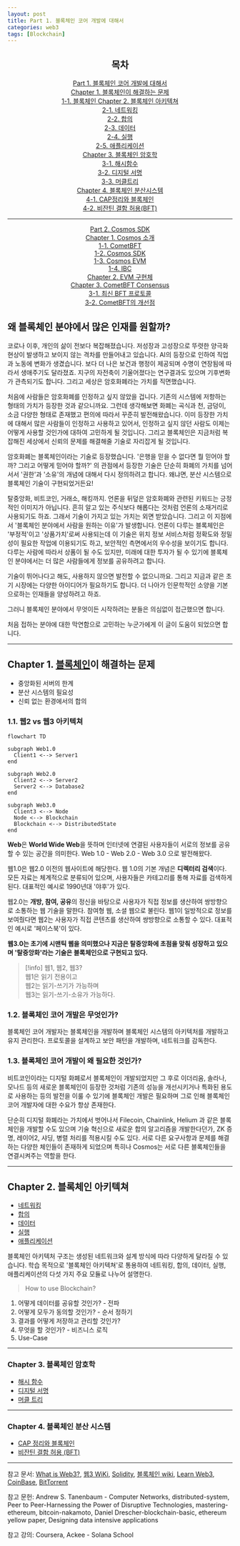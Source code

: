 ```yaml
---
layout: post
title: Part 1. 블록체인 코어 개발에 대해서 
categories: web3
tags: [Blockchain]
---
```


<div align="center">
  <h2>목차</h2>
    <a href="https://devjzen.github.io/web3/2025/07/19/%EB%B8%94%EB%A1%9D%EC%B2%B4%EC%9D%B8-%EC%BD%94%EC%96%B4-%EA%B0%9C%EB%B0%9C.html">
      Part 1. 블록체인 코어 개발에 대해서
    </a><br>
    <a href="https://devjzen.github.io/web3/2025/07/19/%EB%B8%94%EB%A1%9D%EC%B2%B4%EC%9D%B8-%EC%BD%94%EC%96%B4-%EA%B0%9C%EB%B0%9C.html#h-chapter-1-%EB%B8%94%EB%A1%9D%EC%B2%B4%EC%9D%B8%EC%9D%B4-%ED%95%B4%EA%B2%B0%ED%95%98%EB%8A%94-%EB%AC%B8%EC%A0%9C">
      Chapter 1. 블록체인이 해결하는 문제
    </a><br>
    <a href="https://devjzen.github.io/web3/2025/07/19/%EB%B8%94%EB%A1%9D%EC%B2%B4%EC%9D%B8.html">
      1-1. 블록체인
    </a>
    <a href="https://devjzen.github.io/web3/2025/07/19/%EB%B8%94%EB%A1%9D%EC%B2%B4%EC%9D%B8-%EC%BD%94%EC%96%B4-%EA%B0%9C%EB%B0%9C.html#h-chapter-2-%EB%B8%94%EB%A1%9D%EC%B2%B4%EC%9D%B8-%EC%95%84%ED%82%A4%ED%85%8D%EC%B3%90">
      Chapter 2. 블록체인 아키텍쳐
    </a><br>
    <a href="https://devjzen.github.io/web3/2025/07/21/%EB%84%A4%ED%8A%B8%EC%9B%8C%ED%82%B9.html">2-1. 네트워킹</a><br>
    <a href="https://devjzen.github.io/web3/2025/07/28/2-%ED%95%A9%EC%9D%98.html">2-2. 합의</a><br>
    <a href="https://devjzen.github.io/web3/2025/07/29/2-%EB%8D%B0%EC%9D%B4%ED%84%B0.html">2-3. 데이터</a><br>
    <a href="https://devjzen.github.io/web3/2025/07/29/2-%EC%8B%A4%ED%96%89.html">2-4. 실행</a><br>
    <a href="https://devjzen.github.io/web3/2025/07/29/2-%EC%95%A0%ED%94%8C%EB%A6%AC%EC%BC%80%EC%9D%B4%EC%85%98.html">2-5. 애플리케이션</a><br>
    <a href="https://devjzen.github.io/web3/2025/07/19/%EB%B8%94%EB%A1%9D%EC%B2%B4%EC%9D%B8-%EC%BD%94%EC%96%B4-%EA%B0%9C%EB%B0%9C.html#h-chapter-3-%EB%B8%94%EB%A1%9D%EC%B2%B4%EC%9D%B8-%EC%95%94%ED%98%B8%ED%95%99">
      Chapter 3. 블록체인 암호학
    </a><br>
    <a href="https://devjzen.github.io/web3/2025/07/29/3-%ED%95%B4%EC%8B%9C%ED%95%A8%EC%88%98.html">3-1. 해시함수</a><br>
    <a href="https://devjzen.github.io/web3/2025/07/30/%EB%94%94%EC%A7%80%ED%84%B8-%EC%84%9C%EB%AA%85.html">3-2. 디지털 서명</a><br>
    <a href="https://devjzen.github.io/web3/2025/07/29/3-%EB%A8%B8%ED%81%B4%ED%8A%B8%EB%A6%AC.html">3-3. 머클트리</a><br>
    <a href="https://devjzen.github.io/web3/2025/07/19/%EB%B8%94%EB%A1%9D%EC%B2%B4%EC%9D%B8-%EC%BD%94%EC%96%B4-%EA%B0%9C%EB%B0%9C.html#h-chapter-4-%EB%B8%94%EB%A1%9D%EC%B2%B4%EC%9D%B8-%EB%B6%84%EC%82%B0-%EC%8B%9C%EC%8A%A4%ED%85%9C">
      Chapter 4. 블록체인 분산시스템
    </a><br>
    <a href="https://devjzen.github.io/web3/2025/07/29/4-CAP%EC%A0%95%EB%A6%AC%EC%99%80-%EB%B8%94%EB%A1%9D%EC%B2%B4%EC%9D%B8.html">4-1. CAP정리와 블록체인</a><br>
    <a href="https://devjzen.github.io/web3/2025/07/29/4-%EB%B9%84%EC%9E%94%ED%8B%B4-%EA%B2%B0%ED%95%A8-%ED%97%88%EC%9A%A9.html">4-2. 비잔틴 결함 허용(BFT)</a><br>
  <hr>
    <a href="https://devjzen.github.io/web3/2025/07/29/5-Cosmos-SDK.html">
    Part 2. Cosmos SDK
    </a><br>
    <a href="https://devjzen.github.io/web3/2025/07/29/5-Cosmos-SDK.html#h-chapter-1-cosmos-%EC%86%8C%EA%B0%9C">
      Chapter 1. Cosmos 소개
    </a><br>
    <a href="#">1-1. CometBFT</a><br>
    <a href="#">1-2. Cosmos SDK</a><br>
    <a href="#">1-3. Cosmos EVM</a><br>
    <a href="https://devjzen.github.io/web3/2025/07/31/IBC.html">1-4. IBC</a><br>
  <a href="https://devjzen.github.io/web3/2025/07/29/5-Cosmos-SDK.html#h-chapter-2-evm-%EA%B5%AC%ED%98%84%EC%B2%B4">
      Chapter 2. EVM 구현체
  </a><br>
    <a href="https://devjzen.github.io/web3/2025/07/29/5-Cosmos-SDK.html#h-chapter-3-cometbft-consensus">
      Chapter 3. CometBFT Consensus
    </a><br>
    <a href="https://devjzen.github.io/web3/2025/07/31/%EC%B5%9C%EC%8B%A0-BFT-%ED%94%84%EB%A1%9C%ED%86%A0%EC%BD%9C.html">3-1. 최신 BFT 프로토콜</a><br>
    <a href="#">3-2. CometBFT의 개선점</a><br>
  </div>  


## 왜 블록체인 분야에서 많은 인재를 원할까?

코로나 이후, 개인의 삶이 전보다 복잡해졌습니다. 저성장과 고성장으로 뚜렷한 양극화 현상이 발생하고 보이지 않는 격차를 만들어내고 있습니다. AI의 등장으로 인하여 직업과 노동에 변화가 생겼습니다. 보다 더 나은 보건과 행정이 제공되며 수명이 연장됨에 따라서 생애주기도 달라졌죠. 지구의 자전축이 기울어졌다는 연구결과도 있으며 기후변화가 관측되기도 합니다. 그리고 세상은 암호화폐라는 가치를 직면했습니다.

처음에 사람들은 암호화폐를 인정하고 싶지 않았을 겁니다. 기존의 시스템에 저항하는 형태의 가치가 등장한 것과 같으니까요. 그런데 생각해보면 화폐는 곡식과 천, 금덩이, 소금 다양한 형태로 존재했고 편의에 따라서 꾸준히 발전해왔습니다. 이미 등장한 가치에 대해서 많은 사람들이 인정하고 사용하고 있어서, 인정하고 싶지 않던 사람도 이제는 어떻게 사용할 것인가에 대하여 고민하게 될 것입니다. 그리고 블록체인은 지금처럼 복잡해진 세상에서 신뢰의 문제를 해결해줄 기술로 자리잡게 될 것입니다.

암호화폐는 블록체인이라는 기술로 등장했습니다. '은행을 믿을 수 없다면 뭘 믿어야 할까? 그리고 어떻게 믿어야 할까?' 의 관점에서 등장한 기술은 단순히 화폐의 가치를 넘어서서 '권한'과 '소유'의 개념에 대해서 다시 정의하려고 합니다. 왜냐면, 분산 시스템으로 블록체인 기술이 구현되었거든요!

탈중앙화, 비트코인, 거래소, 해킹까지. 언론을 뒤덮은 암호화폐와 관련된 키워드는 긍정적인 이미지가 아닙니다. 흔히 알고 있는 주식보다 해롭다는 것처럼 언론의 소재거리로 사용되기도 하죠. 그래서 기술이 가지고 있는 가치는 외면 받았습니다. 그리고 이 지점에서 '블록체인 분야에서 사람을 원하는 이유'가 발생합니다. 언론이 다루는 블록체인은 '부정적'이고 '상품가치'로써 사용되는데 이 기술은 위치 정보 서비스처럼 정확도와 정밀성이 필요한 작업에 이용되기도 하고, 보안적인 측면에서의 우수성을 보이기도 합니다. 다루는 사람에 따라서 상품이 될 수도 있지만, 미래에 대한 투자가 될 수 있기에 블록체인 분야에서는 더 많은 사람들에게 정보를 공유하려고 합니다.

기술이 뛰어나다고 해도, 사용하지 않으면 발전할 수 없으니까요. 그리고 지금과 같은 초기 시장에는 다양한 아이디어가 필요하기도 합니다. 더 나아가 인문학적인 소양을 기본으로하는 인재들을 양성하려고 하죠.

그러니 블록체인 분야에서 무엇이든 시작하려는 분들은 의심없이 접근했으면 합니다.

처음 접하는 분야에 대한 막연함으로 고민하는 누군가에게 이 글이 도움이 되었으면 합니다.

---

## Chapter 1. [블록체인](https://devjzen.github.io/web3/2025/07/19/%EB%B8%94%EB%A1%9D%EC%B2%B4%EC%9D%B8.html)이 해결하는 문제

- 중앙화된 서버의 한계
- 분산 시스템의 필요성
- 신뢰 없는 환경에서의 합의

### 1.1. 웹2 vs 웹3 아키텍쳐

```mermaid
flowchart TD

subgraph Web1.0
  Client1 <--> Server1
end

subgraph Web2.0
  Client2 <--> Server2
  Server2 <--> Database2
end

subgraph Web3.0
  Client3 <--> Node
  Node <--> Blockchain
  Blockchain <--> DistributedState
end
```

**Web**은 **World Wide Web**을 뜻하며 인터넷에 연결된 사용자들이 서로의 정보를 공유할 수 있는 공간을 의미한다. Web 1.0 - Web 2.0 - Web 3.0 으로 발전해왔다.

웹1.0은 웹2.0 이전의 웹사이트에 해당한다. 웹 1.0의 기본 개념은 **디렉터리 검색**이다. 모든 자료는 체계적으로 분류되어 있으며, 사용자들은 카테고리를 통해 자료를 검색하게 된다. 대표적인 예시로 1990년대 '야후'가 있다.

웹2.0는 **개방, 참여, 공유**의 정신을 바탕으로 사용자가 직접 정보를 생산하여 쌍방향으로 소통하는 웹 기술을 말한다. 참여형 웹, 소셜 웹으로 불린다. 웹1이 일방적으로 정보를 보여줬다면 웹2는 사용자가 직접 콘텐츠를 생산하여 쌍방향으로 소통할 수 있다. 대표적인 예시로 '페이스북'이 있다.

**웹3.0는 초기에 시맨틱 웹을 의미했으나 지금은 탈중앙화에 초점을 맞춰 성장하고 있으며 '탈중앙화'라는 기술은 블록체인으로 구현되고 있다.**

> [!info] 웹1, 웹2, 웹3?  
> 웹1은 읽기 전용이고  
> 웹2는 읽기-쓰기가 가능하며  
> 웹3는 읽기-쓰기-소유가 가능하다.

### 1.2. 블록체인 코어 개발은 무엇인가?

블록체인 코어 개발자는 블록체인을 개발하며 블록체인 시스템의 아키텍처를 개발하고 유지 관리한다. 프로토콜을 설계하고 보안 패턴을 개발하며, 네트워크를 감독한다.

### 1.3. 블록체인 코어 개발이 왜 필요한 것인가?

비트코인이라는 디지털 화폐로서 블록체인이 개발되었지만 그 후로 이더리움, 솔라나, 모나드 등의 새로운 블록체인이 등장한 것처럼 기존의 성능을 개선시키거나 특화된 용도로 사용하는 등의 발전을 이룰 수 있기에 블록체인 개발은 필요하며 그로 인해 블록체인 코어 개발자에 대한 수요가 항상 존재한다.

단순히 디지털 화폐라는 가치에서 벗어나서 Filecoin, Chainlink, Helium 과 같은 블록체인을 개발할 수도 있으며 기술 혁신으로 새로운 합의 알고리즘을 개발한다던가, ZK 증명, 레이어2, 샤딩, 병렬 처리를 적용시킬 수도 있다. 서로 다른 요구사항과 문제를 해결하는 다양한 체인들이 존재하게 되었으며 특히나 Cosmos는 서로 다른 블록체인들을 연결시켜주는 역할을 한다.

---

## Chapter 2. 블록체인 아키텍쳐

- [네트워킹](https://devjzen.github.io/web3/2025/07/21/%EB%84%A4%ED%8A%B8%EC%9B%8C%ED%82%B9.html)
- [합의](https://devjzen.github.io/web3/2025/07/28/2-%ED%95%A9%EC%9D%98.html)
- [데이터](https://devjzen.github.io/web3/2025/07/29/2-%EB%8D%B0%EC%9D%B4%ED%84%B0.html)
- [실행](https://devjzen.github.io/web3/2025/07/29/2-%EC%8B%A4%ED%96%89.html)
- [애플리케이션](https://devjzen.github.io/web3/2025/07/29/2-%EC%95%A0%ED%94%8C%EB%A6%AC%EC%BC%80%EC%9D%B4%EC%85%98.html)

블록체인 아키텍처 구조는 생성된 네트워크와 설계 방식에 따라 다양하게 달라질 수 있습니다. 학습 목적으로 '블록체인 아키텍쳐'로 통용하여 네트워킹, 합의, 데이터, 실행, 애플리케이션의 다섯 가지 주요 모듈로 나누어 설명한다.

> How to use Blockchain?

1. 어떻게 데이터를 공유할 것인가? - 전파
2. 어떻게 모두가 동의할 것인가? - 순서 정하기
3. 결과를 어떻게 저장하고 관리할 것인가?
4. 무엇을 할 것인가? - 비즈니스 로직
5. Use-Case

---

### Chapter 3. 블록체인 암호학

- [해시 함수](https://devjzen.github.io/web3/2025/07/29/3-%ED%95%B4%EC%8B%9C%ED%95%A8%EC%88%98.html)
- [디지털 서명](https://devjzen.github.io/web3/2025/07/30/%EB%94%94%EC%A7%80%ED%84%B8-%EC%84%9C%EB%AA%85.html)
- [머클 트리](https://devjzen.github.io/web3/2025/07/29/3-%EB%A8%B8%ED%81%B4%ED%8A%B8%EB%A6%AC.html)

---

### Chapter 4. 블록체인 분산 시스템

- [CAP 정리와 블록체인](https://devjzen.github.io/web3/2025/07/29/4-CAP%EC%A0%95%EB%A6%AC%EC%99%80-%EB%B8%94%EB%A1%9D%EC%B2%B4%EC%9D%B8.html)
- [비잔틴 결함 허용 (BFT)](https://devjzen.github.io/web3/2025/07/29/4-%EB%B9%84%EC%9E%94%ED%8B%B4-%EA%B2%B0%ED%95%A8-%ED%97%88%EC%9A%A9.html)

---

참고 문서: [What is Web3?](https://ethereum.org/ko/web3/), [웹3 WiKi](https://ko.wikipedia.org/wiki/%EC%9B%B93), [Solidity](https://docs.soliditylang.org/en/v0.8.12/introduction-to-smart-contracts.html), [블록체인 wiki](https://ko.wikipedia.org/wiki/%EB%B8%94%EB%A1%9D%EC%B2%B4%EC%9D%B8), [Learn Web3](https://learn.metamask.io/ko/overview), [CoinBase](https://www.coinbase.com/learn/crypto-glossary/what-are-layer-3-blockchains-and-what-is-the-difference-with-layer-2-blockchains), [BitTorrent](https://github.com/bittorrent)

참고 문헌: Andrew S. Tanenbaum - Computer Networks, distributed-system, Peer to Peer-Harnessing the Power of Disruptive Technologies, mastering-ethereum, bitcoin-nakamoto, Daniel Drescher-blockchain-basic, ethereum yellow paper, Designing data intensive applications

참고 강의: Coursera, Ackee - Solana School
